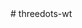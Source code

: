 <!DOCTYPE html>
<html>
<head>
  <meta charset="utf-8">
  <meta name="viewport" content="width=device-width">
  <link href="style.css" rel="stylesheet" type="text/css" />
</head>
<body>
   <a href="index.html"></a>
</body>
</html>
# threedots-wt
